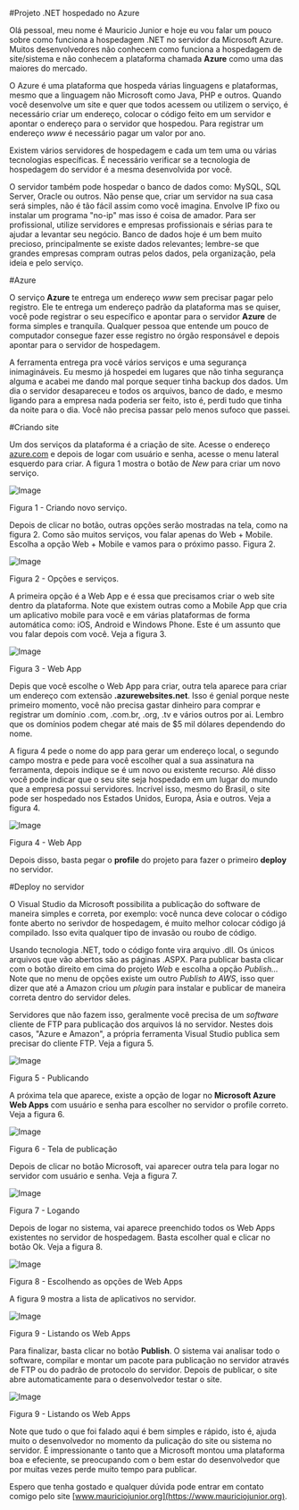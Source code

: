 #Projeto .NET hospedado no Azure

Olá pessoal, meu nome é Mauricio Junior e hoje eu vou falar um pouco sobre como funciona a hospedagem .NET no servidor da Microsoft Azure. Muitos desenvolvedores não conhecem como funciona a hospedagem de site/sistema e não conhecem a plataforma chamada **Azure** como uma das maiores do mercado.

O Azure é uma plataforma que hospeda várias linguagens e plataformas, mesmo que a linguagem não Microsoft como Java, PHP e outros. Quando você desenvolve um site e quer que todos acessem ou utilizem o serviço, é necessário criar um endereço, colocar o código feito em um servidor e apontar o endereço para o servidor que hospedou. Para registrar um endereço *www* é necessário pagar um valor por ano.

Existem vários servidores de hospedagem e cada um tem uma ou várias tecnologias específicas. É necessário verificar se a tecnologia de hospedagem do servidor é a mesma desenvolvida por você.

O servidor também pode hospedar o banco de dados como: MySQL, SQL Server, Oracle ou outros. Não pense que, criar um servidor na sua casa será simples, não é tão fácil assim como você imagina. Envolve IP fixo ou instalar um programa "no-ip" mas isso é coisa de amador. Para ser profissional, utilize servidores e empresas profissionais e sérias para te ajudar a levantar seu negócio. Banco de dados hoje é um bem muito precioso, principalmente se existe dados relevantes; lembre-se que grandes empresas compram outras pelos dados, pela organização, pela ideia e pelo serviço. 

#Azure

O serviço **Azure** te entrega um endereço *www* sem precisar pagar pelo registro. Ele te entrega um endereço padrão da plataforma mas se quiser, você pode registrar o seu específico e apontar para o servidor **Azure** de forma simples e tranquila. Qualquer pessoa que entende um pouco de computador consegue fazer esse registro no órgão responsável e depois apontar para o servidor de hospedagem.

A ferramenta entrega pra você vários serviços e uma segurança inimagináveis. Eu mesmo já hospedei em lugares que não tinha segurança alguma e acabei me dando mal porque sequer tinha backup dos dados. Um dia o servidor desapareceu e todos os arquivos, banco de dado, e mesmo ligando para a empresa nada poderia ser feito, isto é, perdi tudo que tinha da noite para o dia. Você não precisa passar pelo menos sufoco que passei.

#Criando site

Um dos serviços da plataforma é a criação de site. Acesse o endereço [azure.com](http://www.azure.com) e depois de logar com usuário e senha, acesse o menu lateral esquerdo para criar. A figura 1 mostra o botão de *New* para criar um novo serviço.

![Image](images/web-1.png)

Figura 1 - Criando novo serviço.

Depois de clicar no botão, outras opções serão mostradas na tela, como na figura 2. Como são muitos serviços, vou falar apenas do Web + Mobile. Escolha a opção Web + Mobile e vamos para o próximo passo. Figura 2.

![Image](images/web-2.png)

Figura 2 - Opções e serviços.


A primeira opção é a Web App e é essa que precisamos criar o web site dentro da plataforma. Note que existem outras como a Mobile App que cria um aplicativo mobile para você e em várias plataformas de forma automática como: iOS, Android e Windows Phone. Este é um assunto que vou falar depois com você. Veja a figura 3.

![Image](images/web-3.png)

Figura 3 - Web App

Depis que você escolhe o Web App para criar, outra tela aparece para criar um endereço com extensão **.azurewebsites.net**. Isso é genial porque neste primeiro momento, você não precisa gastar dinheiro para comprar e registrar um domínio .com, .com.br, .org, .tv e vários outros por ai. Lembro que os domínios podem chegar até mais de $5 mil dólares dependendo do nome.

A figura 4 pede o nome do app para gerar um endereço local, o segundo campo mostra e pede para você escolher qual a sua assinatura na ferramenta, depois indique se é um novo ou existente recurso. Alé disso você pode indicar que o seu site seja hospedado em um lugar do mundo que a empresa possui servidores. Incrível isso, mesmo do Brasil, o site pode ser hospedado nos Estados Unidos, Europa, Ásia e outros. Veja a figura 4.


![Image](images/web-4.png)

Figura 4 - Web App

Depois disso, basta pegar o **profile** do projeto para fazer o primeiro **deploy** no servidor. 

#Deploy no servidor

O Visual Studio da Microsoft possibilita a publicação do software de maneira simples e correta, por exemplo: você nunca deve colocar o código fonte aberto no serivdor de hospedagem, é muito melhor colocar código já compilado. Isso evita qualquer tipo de invasão ou roubo de código.

Usando tecnologia .NET, todo o código fonte vira arquivo .dll. Os únicos arquivos que vão abertos são as páginas .ASPX. Para publicar basta clicar com o botão direito em cima do projeto *Web* e escolha a opção *Publish...* Note que no menu de opções existe um outro *Publish to AWS*, isso quer dizer que até a Amazon criou um *plugin* para instalar e publicar de maneira correta dentro do servidor deles. 

Servidores que não fazem isso, geralmente você precisa de um *software* cliente de FTP para publicação dos arquivos lá no servidor. Nestes dois casos, "Azure e Amazon", a própria ferramenta Visual Studio publica sem precisar do cliente FTP. Veja a figura 5.

![Image](images/publi-5.png)

Figura 5 - Publicando


A próxima tela que aparece, existe a opção de logar no **Microsoft Azure Web Apps** com usuário e senha para escolher no servidor o profile correto. Veja a figura 6.

![Image](images/publi-6.png)

Figura 6 - Tela de publicação

Depois de clicar no botão Microsoft, vai aparecer outra tela para logar no servidor com usuário e senha. Veja a figura 7.

![Image](images/publi-7.png)

Figura 7 - Logando


Depois de logar no sistema, vai aparece preenchido todos os Web Apps existentes no servidor de hospedagem. Basta escolher qual e clicar no botão Ok. Veja a figura 8.

![Image](images/publi-8.png)

Figura 8 - Escolhendo as opções de Web Apps

A figura 9 mostra a lista de aplicativos no servidor.

![Image](images/publi-9.png)

Figura 9 - Listando os Web Apps

Para finalizar, basta clicar no botão **Publish**. O sistema vai analisar todo o software, compilar e montar um pacote para publicação no servidor através de FTP ou do padrão de protocolo do servidor. Depois de publicar, o site abre automaticamente para o desenvolvedor testar o site.

![Image](images/publi-10.png)

Figura 9 - Listando os Web Apps


Note que tudo o que foi falado aqui é bem simples e rápido, isto é, ajuda muito o desenvolvedor no momento da pulicação do site ou sistema no servidor. É impressionante o tanto que a Microsoft montou uma plataforma boa e efeciente, se preocupando com o bem estar do desenvolvedor que por muitas vezes perde muito tempo para publicar.

Espero que tenha gostado e qualquer dúvida pode entrar em contato comigo pelo site [www.mauriciojunior.org](https://www.mauriciojunior.org).





















